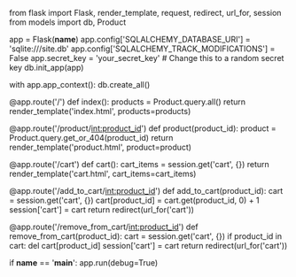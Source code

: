 from flask import Flask, render_template, request, redirect, url_for, session
from models import db, Product

app = Flask(__name__)
app.config['SQLALCHEMY_DATABASE_URI'] = 'sqlite:///site.db'
app.config['SQLALCHEMY_TRACK_MODIFICATIONS'] = False
app.secret_key = 'your_secret_key'  # Change this to a random secret key
db.init_app(app)

with app.app_context():
    db.create_all()

@app.route('/')
def index():
    products = Product.query.all()
    return render_template('index.html', products=products)

@app.route('/product/<int:product_id>')
def product(product_id):
    product = Product.query.get_or_404(product_id)
    return render_template('product.html', product=product)

@app.route('/cart')
def cart():
    cart_items = session.get('cart', {})
    return render_template('cart.html', cart_items=cart_items)

@app.route('/add_to_cart/<int:product_id>')
def add_to_cart(product_id):
    cart = session.get('cart', {})
    cart[product_id] = cart.get(product_id, 0) + 1
    session['cart'] = cart
    return redirect(url_for('cart'))

@app.route('/remove_from_cart/<int:product_id>')
def remove_from_cart(product_id):
    cart = session.get('cart', {})
    if product_id in cart:
        del cart[product_id]
    session['cart'] = cart
    return redirect(url_for('cart'))

if __name__ == '__main__':
    app.run(debug=True)
